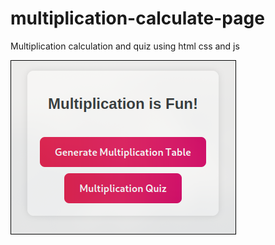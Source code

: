 # multiplication-calculate-page
Multiplication calculation and quiz using html css and js

![Image](main.png)
